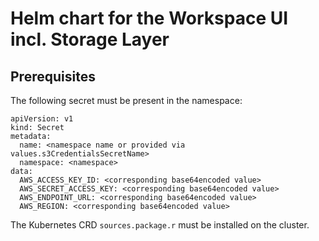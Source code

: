 # Helm chart for the Workspace UI incl. Storage Layer

## Prerequisites

The following secret must be present in the namespace:

```
apiVersion: v1
kind: Secret
metadata:
  name: <namespace name or provided via values.s3CredentialsSecretName>
  namespace: <namespace>
data:
  AWS_ACCESS_KEY_ID: <corresponding base64encoded value>
  AWS_SECRET_ACCESS_KEY: <corresponding base64encoded value>
  AWS_ENDPOINT_URL: <corresponding base64encoded value>
  AWS_REGION: <corresponding base64encoded value>
```

The Kubernetes CRD `sources.package.r` must be installed on the cluster.